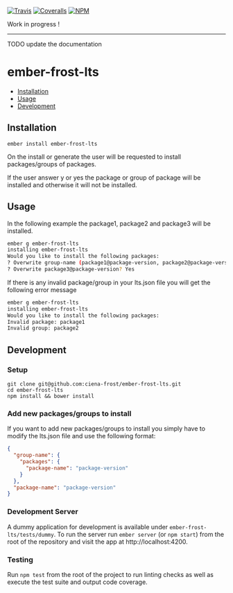 [ci-img]: https://img.shields.io/travis/ciena-blueplanet/ember-cli-ecoystem-installer.svg "Travis CI Build Status"
[ci-url]: https://travis-ci.org/ciena-blueplanet/ember-cli-ecoystem-installer

[cov-img]: https://img.shields.io/coveralls/ciena-blueplanet/ember-cli-ecoystem-installer.svg "Coveralls Code Coverage"
[cov-url]: https://coveralls.io/github/ciena-blueplanet/ember-cli-ecoystem-installer

[npm-img]: https://img.shields.io/npm/v/ember-cli-ecoystem-installer.svg "NPM Version"
[npm-url]: https://www.npmjs.com/package/ember-cli-ecoystem-installer

[![Travis][ci-img]][ci-url] [![Coveralls][cov-img]][cov-url] [![NPM][npm-img]][npm-url]

Work in progress !

----
TODO update the documentation

# ember-frost-lts

 * [Installation](#Installation)
 * [Usage](#Usage)
 * [Development](#Development)

## Installation
```
ember install ember-frost-lts
```

On the install or generate the user will be requested to install packages/groups of packages. 

If the user answer y or yes the package or group of package will be installed and otherwise it will not be installed.

## Usage
In the following example the package1, package2 and package3 will be installed.
```bash
ember g ember-frost-lts
installing ember-frost-lts
Would you like to install the following packages:
? Overwrite group-name (package1@package-version, package2@package-version)? Yes
? Overwrite package3@package-version? Yes
```

If there is any invalid package/group in your lts.json file you will get the following error message
```bash
ember g ember-frost-lts
installing ember-frost-lts
Would you like to install the following packages:
Invalid package: package1
Invalid group: package2
```

## Development
### Setup
```
git clone git@github.com:ciena-frost/ember-frost-lts.git
cd ember-frost-lts
npm install && bower install
```
### Add new packages/groups to install
If you want to add new packages/groups to install you simply have to modify the lts.json file and use the following format:
```json
{
  "group-name": {
    "packages": {
      "package-name": "package-version"
    }
  },
  "package-name": "package-version"
}
```

### Development Server
A dummy application for development is available under `ember-frost-lts/tests/dummy`.
To run the server run `ember server` (or `npm start`) from the root of the repository and
visit the app at http://localhost:4200.

### Testing
Run `npm test` from the root of the project to run linting checks as well as execute the test suite
and output code coverage.
